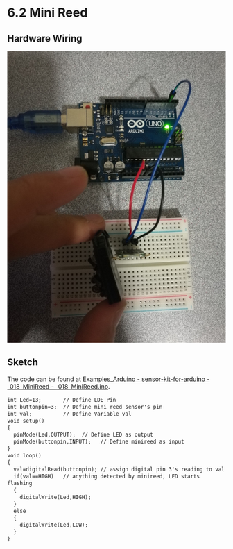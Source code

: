 # 6.2 Mini Reed

## Hardware Wiring

![Mini Reed](../../Examples/sensor-kit-for-arduino/018_minireed.jpg)


## Sketch

The code can be found at [Examples_Arduino - sensor-kit-for-arduino - _018_MiniReed - _018_MiniReed.ino](https://github.com/LongerVisionRobot/Examples_Arduino/blob/master/sensor-kit-for-arduino/_018_MiniReed/_018_MiniReed.ino).
```
int Led=13;       // Define LDE Pin
int buttonpin=3;  // Define mini reed sensor's pin
int val;          // Define Variable val
void setup()
{
  pinMode(Led,OUTPUT);  // Define LED as output
  pinMode(buttonpin,INPUT);   // Define minireed as input
}
void loop()
{
  val=digitalRead(buttonpin); // assign digital pin 3's reading to val
  if(val==HIGH)   // anything detected by minireed, LED starts flashing
  {
    digitalWrite(Led,HIGH);
  }
  else
  {
    digitalWrite(Led,LOW);
  }
}
```